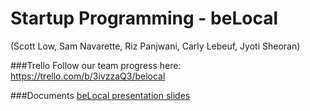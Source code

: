 Startup Programming - beLocal
=======

(Scott Low, Sam Navarette, Riz Panjwani, Carly Lebeuf, Jyoti Sheoran)

###Trello 
Follow our team progress here: https://trello.com/b/3ivzzaQ3/belocal

###Documents
[beLocal presentation slides](https://docs.google.com/presentation/d/127o2roBkdHE7jTACNYLP7jXUE_X0euAElPQksTqPJ3A/edit?usp=sharing)
